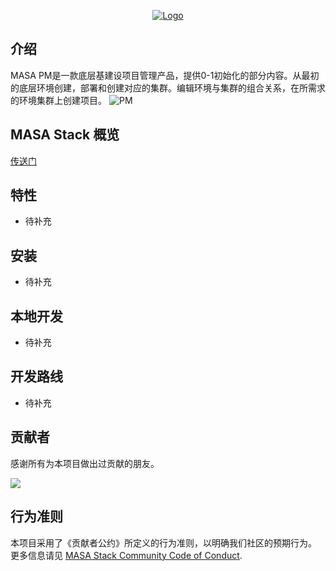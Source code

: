 <p align="center">
  <a href="https://www.masastack.com/stack" target="_blank">
    <img alt="Logo" src="https://cdn.masastack.com/images/PM.png">
  </a>
</p>

## 介绍

MASA PM是一款底层基建设项目管理产品，提供0-1初始化的部分内容。从最初的底层环境创建，部署和创建对应的集群。编辑环境与集群的组合关系，在所需求的环境集群上创建项目。
![PM](http://cdn.masastack.com/stack/doc/pm/introduce.png)

## MASA Stack 概览
[传送门](https://github.com/masastack/MASA.Stack)

## 特性
- 待补充

## 安装
- 待补充


## 本地开发
- 待补充

## 开发路线
- 待补充

## 贡献者

感谢所有为本项目做出过贡献的朋友。

<a href="https://github.com/masastack/MASA.PM/graphs/contributors"> 
    <img src="https://contrib.rocks/image?repo=masastack/MASA.PM" /> 
</a>

## 行为准则

本项目采用了《贡献者公约》所定义的行为准则，以明确我们社区的预期行为。
更多信息请见 [MASA Stack Community Code of Conduct](https://github.com/masastack/community/blob/main/CODE-OF-CONDUCT.md).

